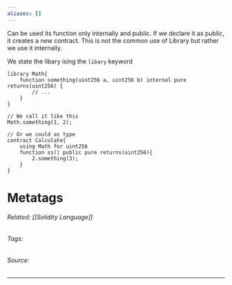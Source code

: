 ```yaml
---
aliases: []
---
```

Can be used its function only internally and public. If we declare it as public, it creates a new contract. This is not  the common use of Library but rather we use it internally. 

We state the libary ising the `libary` keyword
```solidity
library Math{
	function something(uint256 a, uint256 b) internal pure returns(uint256) {
		// ...
	}
}

// We call it like this
Math.something(1, 2);

// Or we could as type 
contract Calculate{
	using Math for uint256
	function ss() public pure returns(uint256){
		2.something(3);
	}
}
```












# Metatags
###### Related: [[Solidity Language]]
###### Tags: 
###### Source: 

---